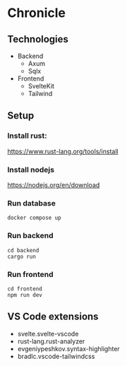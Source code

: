 # Chronicle

## Technologies

- Backend
  - Axum
  - Sqlx
- Frontend
  - SvelteKit
  - Tailwind


## Setup

### Install rust:

https://www.rust-lang.org/tools/install


### Install nodejs

https://nodejs.org/en/download

### Run database

```
docker compose up
```

### Run backend

```
cd backend
cargo run
```

### Run frontend

```
cd frontend
npm run dev
```

## VS Code extensions

- svelte.svelte-vscode
- rust-lang.rust-analyzer
- evgeniypeshkov.syntax-highlighter
- bradlc.vscode-tailwindcss

